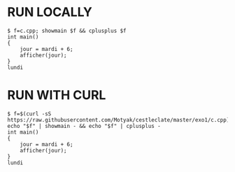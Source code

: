 # RUN LOCALLY
```console
$ f=c.cpp; showmain $f && cplusplus $f
int main()
{
    jour = mardi + 6;
    afficher(jour);
}
lundi
```

# RUN WITH CURL
```console
$ f=$(curl -sS https://raw.githubusercontent.com/Motyak/cestleclate/master/exo1/c.cpp); echo "$f" | showmain - && echo "$f" | cplusplus -
int main()
{
    jour = mardi + 6;
    afficher(jour);
}
lundi
```
